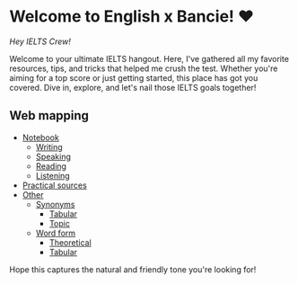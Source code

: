 # Welcome to English x Bancie! ❤️

*Hey IELTS Crew!*

Welcome to your ultimate IELTS hangout. Here, I've gathered all my favorite resources, tips, and tricks that helped me crush the test. Whether you're aiming for a top score or just getting started, this place has got you covered. Dive in, explore, and let's nail those IELTS goals together!

## Web mapping
- [Notebook](#web-mapping)
    - [Writing](writing.md)
    - [Speaking](speaking.md)
    - [Reading](reading.md)
    - [Listening](listening.md)
- [Practical sources](practicalsources.md)
- [Other](#web-mapping)
    - [Synonyms](#web-mapping)
        - [Tabular](synonymslist.md)
        - [Topic](topicsynonyms.md)
    - [Word form](#web-mapping)
        - [Theoretical](wordform.md)
        - [Tabular](wordformlist.md)

Hope this captures the natural and friendly tone you're looking for!